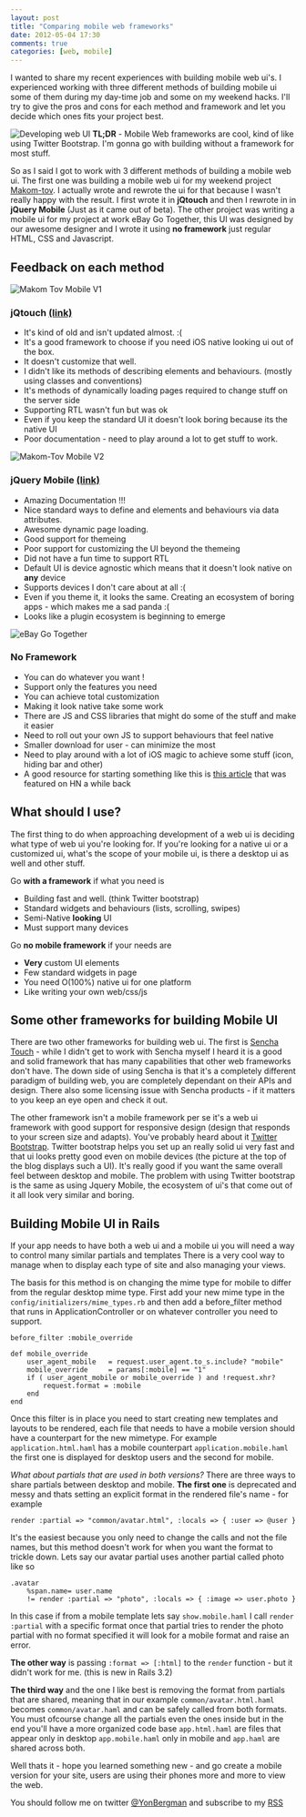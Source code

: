 ```yaml
---
layout: post
title: "Comparing mobile web frameworks"
date: 2012-05-04 17:30
comments: true
categories: [web, mobile]
---
```


I wanted to share my recent experiences with building mobile web ui's.
I experienced working with three different methods of building mobile ui some of them during my day-time job and some on my weekend hacks.
I'll try to give the pros and cons for each method and framework and let you decide which ones fits your project best.

![Developing web UI](/images/posts/comparing-web-ui/twitter.JPG)
**TL;DR** - Mobile Web frameworks are cool, kind of like using Twitter Bootstrap.
I'm gonna go with building without a framework for most stuff.

So as I said I got to work with 3 different methods of building a mobile web ui.
The first one was building a mobile web ui for my weekend project [Makom-tov](http://makom-tov.co.il).
I actually wrote and rewrote the ui for that because I wasn't really happy with the result.
I first wrote it in __jQtouch__ and then I rewrote in in __jQuery Mobile__ (Just as it came out of beta).
The other project was writing a mobile ui for my project at work eBay Go Together, this UI was designed by our awesome
 designer and I wrote it using __no framework__ just regular HTML, CSS and Javascript.


Feedback on each method
----

![Makom Tov Mobile V1](/images/posts/comparing-web-ui/makom1.PNG)

### jQtouch [(link)](http://www.jqtouch.com/)

* It's kind of old and isn't updated almost. :(
* It's a good framework to choose if you need iOS native looking ui out of the box.
* It doesn't customize that well.
* I didn't like its methods of describing elements and behaviours. (mostly using classes and conventions)
* It's methods of dynamically loading pages required to change stuff on the server side
* Supporting RTL wasn't fun but was ok
* Even if you keep the standard UI it doesn't look boring because its the native UI
* Poor documentation - need to play around a lot to get stuff to work.

![Makom-Tov Mobile V2](/images/posts/comparing-web-ui/makom2.png)

### jQuery Mobile [(link)](http://http://jquerymobile.com//)

* Amazing Documentation !!!
* Nice standard ways to define and elements and behaviours via data attributes.
* Awesome dynamic page loading.
* Good support for themeing
* Poor support for customizing the UI beyond the themeing
* Did not have a fun time to support RTL
* Default UI is device agnostic which means that it doesn't look native on **any** device
* Supports devices I don't care about at all :(
* Even if you theme it, it looks the same. Creating an ecosystem of boring apps - which makes me a sad panda :(
* Looks like a plugin ecosystem is beginning to emerge

![eBay Go Together](/images/posts/comparing-web-ui/egt.png)

### No Framework

* You can do whatever you want !
* Support only the features you need
* You can achieve total customization
* Making it look native take some work
* There are JS and CSS libraries that might do some of the stuff and make it easier
* Need to roll out your own JS to support behaviours that feel native
* Smaller download for user - can minimize the most
* Need to play around with a lot of iOS magic to achieve some stuff (icon, hiding bar and other)
* A good resource for starting something like this is [this article](http://cheeaun.com/blog/2012/03/how-i-built-hacker-news-mobile-web-app) that was featured on HN a while back

What should I use?
-----

The first thing to do when approaching development of a web ui is deciding what type of web ui you're looking for.
If you're looking for a native ui or a customized ui, what's the scope of your mobile ui, is there a desktop ui as well and other stuff.

Go **with a framework** if what you need is

* Building fast and well. (think Twitter bootstrap)
* Standard widgets and behaviours (lists, scrolling, swipes)
* Semi-Native **looking** UI
* Must support many devices

Go **no mobile framework** if your needs are

* **Very** custom UI elements
* Few standard widgets in page
* You need O(100%) native ui for one platform
* Like writing your own web/css/js

Some other frameworks for building Mobile UI
-----
There are two other frameworks for building web ui.
The first is [Sencha Touch](http://www.sencha.com/products/touch/) - while I didn't get to work with Sencha myself I heard
it is a good and solid framework that has many capabilities that
other web frameworks don't have.
The down side of using Sencha is that it's a completely different paradigm of building web,
you are completely dependant on their APIs and design.
There also some licensing issue with Sencha products - if it matters to you keep an eye open and check it out.

The other framework isn't a mobile framework per se it's a web ui framework with good support for responsive design (design that responds to your screen size and adapts).
You've probably heard about it [Twitter Bootstrap](http://twitter.github.com/bootstrap/). Twitter bootstrap helps you set up an really solid ui
very fast and that ui looks pretty good even on mobile devices (the picture at the top of the blog displays such a UI).
It's really good if you want the same overall feel between desktop and mobile.
The problem with using Twitter bootstrap is the same as using Jquery Mobile,
the ecosystem of ui's that come out of it all look very similar and boring.

Building Mobile UI in Rails
-----
If your app needs to have both a web ui and a mobile ui you will need a way to control many similar partials and templates
There is a very cool way to manage when to display each type of site and also managing your views.

The basis for this method is on changing the mime type for mobile to differ from the regular desktop mime type.
First add your new mime type in the `config/initializers/mime_types.rb` and then add a before_filter
method that runs in ApplicationController or on whatever controller you need to support.
```
before_filter :mobile_override

def mobile_override
    user_agent_mobile   = request.user_agent.to_s.include? "mobile"
    mobile_override     = params[:mobile] == "1"
    if ( user_agent_mobile or mobile_override ) and !request.xhr?
        request.format = :mobile
    end
end
```
Once this filter is in place you need to start creating new templates and layouts to be rendered, each file that needs to have a mobile
version should have a counterpart for the new mimetype.
 For example `application.html.haml` has a mobile counterpart `application.mobile.haml`
the first one is displayed for desktop users and the second for mobile.

*What about partials that are used in both versions?* There are three ways to share partials between desktop and mobile.
**The first one** is deprecated and messy and thats setting an explicit format in the rendered file's name - for example
```
render :partial => "common/avatar.html", :locals => { :user => @user }
```
It's the easiest because you only need to change the calls and not the file names, but this method doesn't work for when you want the format to trickle down.
Lets say our avatar partial uses another partial called photo like so
```
.avatar
    %span.name= user.name
    != render :partial => "photo", :locals => { :image => user.photo }
```
In this case if from a mobile template lets say `show.mobile.haml` I call `render :partial` with a specific format once that
partial tries to render the photo partial with no format specified it will look for a mobile format and raise an error.

**The other way** is passing `:format => [:html]` to the `render` function - but it didn't work for me. (this is new in Rails 3.2)

**The third way** and the one I like best is removing the format from partials that are shared, meaning that in our example `common/avatar.html.haml` becomes
`common/avatar.haml` and can be safely called from both formats. You must ofcourse change all the partials even the ones inside but in the end you'll
have a more organized code base `app.html.haml` are files that appear only in desktop `app.mobile.haml` only in mobile
and `app.haml` are shared across both.


Well thats it - hope you learned something new - and go create a mobile version for your site, users are using their phones more and more to
view the web.

You should follow me on twitter [@YonBergman](http://twitter.com/yonbergman) and subscribe to my [RSS](http://feeds.feedburner.com/Yon-line)
